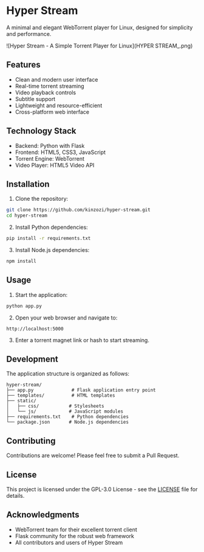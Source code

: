 # Hyper Stream

A minimal and elegant WebTorrent player for Linux, designed for simplicity and performance.

![Hyper Stream - A Simple Torrent Player for Linux](HYPER STREAM_.png)
## Features

- Clean and modern user interface
- Real-time torrent streaming
- Video playback controls
- Subtitle support
- Lightweight and resource-efficient
- Cross-platform web interface

## Technology Stack

- Backend: Python with Flask
- Frontend: HTML5, CSS3, JavaScript
- Torrent Engine: WebTorrent
- Video Player: HTML5 Video API

## Installation

1. Clone the repository:
```bash
git clone https://github.com/kinzozi/hyper-stream.git
cd hyper-stream
```

2. Install Python dependencies:
```bash
pip install -r requirements.txt
```

3. Install Node.js dependencies:
```bash
npm install
```

## Usage

1. Start the application:
```bash
python app.py
```

2. Open your web browser and navigate to:
```
http://localhost:5000
```

3. Enter a torrent magnet link or hash to start streaming.

## Development

The application structure is organized as follows:

```
hyper-stream/
├── app.py              # Flask application entry point
├── templates/          # HTML templates
├── static/            
│   ├── css/           # Stylesheets
│   └── js/            # JavaScript modules
├── requirements.txt    # Python dependencies
└── package.json       # Node.js dependencies
```

## Contributing

Contributions are welcome! Please feel free to submit a Pull Request.

## License

This project is licensed under the GPL-3.0 License - see the [LICENSE](LICENSE) file for details.

## Acknowledgments

- WebTorrent team for their excellent torrent client
- Flask community for the robust web framework
- All contributors and users of Hyper Stream
